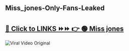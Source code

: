 
 ## Miss_jones-Only-Fans-Leaked

# <h2><a href="https://clipsfans.com/Miss_jones&ref=git">🔗 Click to LINKS ⏩⏩ 👉 🟢 Miss jones </a></h2>

<a href="https://clipsfans.com/Miss_jones&ref=git" rel="nofollow" data-target="animated-image.originalLink"><img src="https://i.ibb.co.com/xMMVF88/686577567.gif" alt="Viral Video Original" style="max-width: 100%; display: inline-block;" data-target="animated-image.originalImage"></a>
